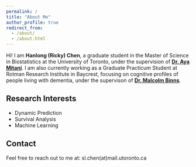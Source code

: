 ```yaml
---
permalink: /
title: "About Me"
author_profile: true
redirect_from: 
  - /about/
  - /about.html
---
```


Hi! I am **Hanlong (Ricky) Chen**, a graduate student in the Master of Science in Biostatistics at the University of Toronto, under the supervision of [**Dr. Aya Mitani**](Ayamitani.com). I am also currently working as a Graduate Practicum Student at Rotman Research Institute in Baycrest, focusing on cognitive profiles of people living with dementia, under the supervison of [**Dr. Malcolm Binns**](https://www.dlsph.utoronto.ca/faculty-profile/binns-malcolm/).



## Research Interests

- Dynamic Prediction
- Survival Analysis
- Machine Learning


## Contact

Feel free to reach out to me at: sl.chen(at)mail.utoronto.ca